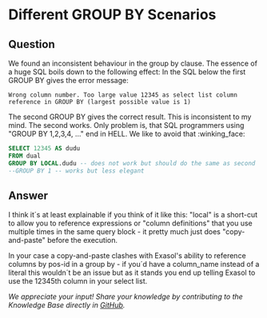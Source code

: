 # Different GROUP BY Scenarios

## Question
We found an inconsistent behaviour in the group by clause. The essence of a huge SQL boils down to the following effect: In the SQL below the first GROUP BY gives the error message:

```
Wrong column number. Too large value 12345 as select list column reference in GROUP BY (largest possible value is 1)
```

The second GROUP BY gives the correct result. This is inconsistent to my mind. The second works. Only problem is, that SQL programmers using "GROUP BY 1,2,3,4, ..."  end in HELL. We like to avoid that :winking_face: 

```sql
SELECT 12345 AS dudu  
FROM dual  
GROUP BY LOCAL.dudu -- does not work but should do the same as second  
--GROUP BY 1 -- works but less elegant
```

## Answer
I think it´s at least explainable if you think of it like this: "local" is a short-cut to allow you to reference expressions or "column definitions" that you use multiple times in the same query block - it pretty much just does "copy-and-paste" before the execution.

In your case a copy-and-paste clashes with Exasol's ability to reference columns by pos-id in a group by - if you´d have a column_name instead of a literal this wouldn´t be an issue but as it stands you end up telling Exasol to use the 12345th column in
your select list. 

*We appreciate your input! Share your knowledge by contributing to the Knowledge Base directly in [GitHub](https://github.com/exasol/public-knowledgebase).* 
